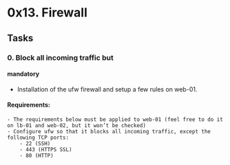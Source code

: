 # 0x13. Firewall
## Tasks
### 0. Block all incoming traffic but
#### mandatory

 - Installation of the ufw firewall and setup a few rules on web-01.

#### Requirements:

    - The requirements below must be applied to web-01 (feel free to do it on lb-01 and web-02, but it won’t be checked)
    - Configure ufw so that it blocks all incoming traffic, except the following TCP ports:
        - 22 (SSH)
        - 443 (HTTPS SSL)
        - 80 (HTTP)
